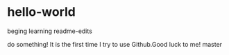 # hello-world
beging learning
 readme-edits

do something!
It is the first time I try to use Github.Good luck to me!
master
